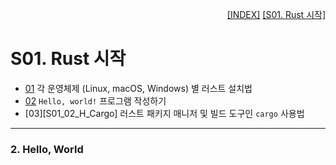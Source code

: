 <p style="text-align: right"> 
    <a href="./README.md">[INDEX]</a> 
    &#9;
    <a href="./S01_00_Rust시작.md">[S01. Rust 시작]</a>
</p>

# S01. Rust 시작

* [01][S01_01_Rust설치] 각 운영체제 (Linux, macOS, Windows) 별 러스트 설치법 
* [02][S01_02_H_World] `Hello, world!` 프로그램 작성하기
* [03][S01_02_H_Cargo] 러스트 패키지 매니저 및 빌드 도구인 `cargo` 사용법

[S01_01_Rust설치]: ./S01_01_Rust설치.md
[S01_02_H_World]: ./S01_02_Hello_World.md
[S01_03_H_Cargo]: ./S01_03_Hello_Cargo.md

---
### 2. Hello, World
